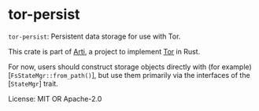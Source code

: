 # tor-persist

`tor-persist`: Persistent data storage for use with Tor.

This crate is part of
[Arti](https://gitlab.torproject.org/tpo/core/arti/), a project to
implement [Tor](https://www.torproject.org/) in Rust.

For now, users should construct storage objects directly with (for
example) [`FsStateMgr::from_path()`], but use them primarily via the
interfaces of the [`StateMgr`] trait.

License: MIT OR Apache-2.0
